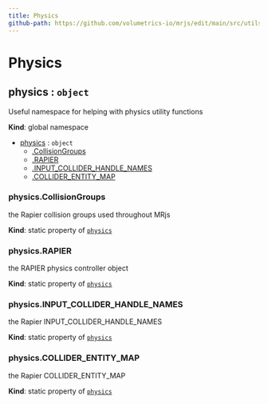 ```yaml
---
title: Physics
github-path: https://github.com/volumetrics-io/mrjs/edit/main/src/utils/Physics.js
---
```

# Physics

<a name="physics"></a>

## physics : <code>object</code>
Useful namespace for helping with physics utility functions

**Kind**: global namespace  

* [physics](#physics) : <code>object</code>
    * [.CollisionGroups](#physics.CollisionGroups)
    * [.RAPIER](#physics.RAPIER)
    * [.INPUT_COLLIDER_HANDLE_NAMES](#physics.INPUT_COLLIDER_HANDLE_NAMES)
    * [.COLLIDER_ENTITY_MAP](#physics.COLLIDER_ENTITY_MAP)

<a name="physics.CollisionGroups"></a>

### physics.CollisionGroups
the Rapier collision groups used throughout MRjs

**Kind**: static property of [<code>physics</code>](#physics)  
<a name="physics.RAPIER"></a>

### physics.RAPIER
the RAPIER physics controller object

**Kind**: static property of [<code>physics</code>](#physics)  
<a name="physics.INPUT_COLLIDER_HANDLE_NAMES"></a>

### physics.INPUT\_COLLIDER\_HANDLE\_NAMES
the Rapier INPUT_COLLIDER_HANDLE_NAMES

**Kind**: static property of [<code>physics</code>](#physics)  
<a name="physics.COLLIDER_ENTITY_MAP"></a>

### physics.COLLIDER\_ENTITY\_MAP
the Rapier COLLIDER_ENTITY_MAP

**Kind**: static property of [<code>physics</code>](#physics)  
